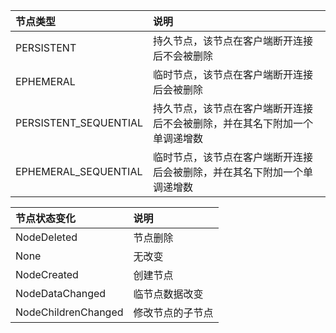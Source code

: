 | 节点类型 | 说明 |
| :--- | :--- |
| PERSISTENT | 持久节点，该节点在客户端断开连接后不会被删除 |
| EPHEMERAL | 临时节点，该节点在客户端断开连接后会被删除|
| PERSISTENT_SEQUENTIAL | 持久节点，该节点在客户端断开连接后不会被删除，并在其名下附加一个单调递增数 |
| EPHEMERAL_SEQUENTIAL | 临时节点，该节点在客户端断开连接后会被删除，并在其名下附加一个单调递增数 |


| 节点状态变化 | 说明 |
| :--- | :--- |
| NodeDeleted  | 节点删除 |
| None | 无改变 |
| NodeCreated | 创建节点 |
| NodeDataChanged | 临节点数据改变 |
| NodeChildrenChanged | 修改节点的子节点 |
